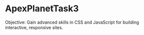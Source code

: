 # ApexPlanetTask3
Objective:  Gain advanced skills in CSS and JavaScript for building interactive, responsive sites.  
